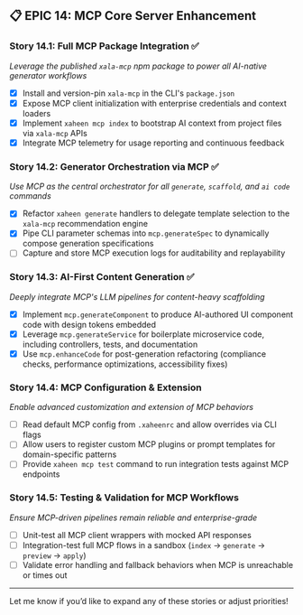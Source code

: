 ## 📋 **EPIC 14: MCP Core Server Enhancement**

### **Story 14.1: Full MCP Package Integration** ✅

*Leverage the published `xala-mcp` npm package to power all AI-native generator workflows*

* [x] Install and version-pin `xala-mcp` in the CLI's `package.json`
* [x] Expose MCP client initialization with enterprise credentials and context loaders
* [x] Implement `xaheen mcp index` to bootstrap AI context from project files via `xala-mcp` APIs
* [x] Integrate MCP telemetry for usage reporting and continuous feedback

### **Story 14.2: Generator Orchestration via MCP** ✅

*Use MCP as the central orchestrator for all `generate`, `scaffold`, and `ai code` commands*

* [x] Refactor `xaheen generate` handlers to delegate template selection to the `xala-mcp` recommendation engine
* [x] Pipe CLI parameter schemas into `mcp.generateSpec` to dynamically compose generation specifications
* [ ] Capture and store MCP execution logs for auditability and replayability

### **Story 14.3: AI-First Content Generation** ✅

*Deeply integrate MCP's LLM pipelines for content-heavy scaffolding*

* [x] Implement `mcp.generateComponent` to produce AI-authored UI component code with design tokens embedded
* [x] Leverage `mcp.generateService` for boilerplate microservice code, including controllers, tests, and documentation
* [x] Use `mcp.enhanceCode` for post-generation refactoring (compliance checks, performance optimizations, accessibility fixes)

### **Story 14.4: MCP Configuration & Extension**

*Enable advanced customization and extension of MCP behaviors*

* [ ] Read default MCP config from `.xaheenrc` and allow overrides via CLI flags
* [ ] Allow users to register custom MCP plugins or prompt templates for domain-specific patterns
* [ ] Provide `xaheen mcp test` command to run integration tests against MCP endpoints

### **Story 14.5: Testing & Validation for MCP Workflows**

*Ensure MCP-driven pipelines remain reliable and enterprise-grade*

* [ ] Unit-test all MCP client wrappers with mocked API responses
* [ ] Integration-test full MCP flows in a sandbox (`index` → `generate` → `preview` → `apply`)
* [ ] Validate error handling and fallback behaviors when MCP is unreachable or times out

---

Let me know if you’d like to expand any of these stories or adjust priorities!
